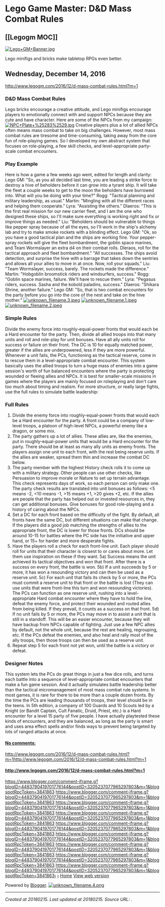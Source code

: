 # Lego Game Master: D&D Mass Combat Rules
 [[Legogm MOC]] 
---



 [![Lego+GM+Banner.jpg](http://4.bp.blogspot.com/-w2tn7EQ1G2o/VUzbnvtvXUI/AAAAAAAAAoo/4puXw_NVOvA/s400/Lego+GM+Banner.jpg)](http://www.legogm.com/?m=1) 

Lego minifigs and bricks make tabletop RPGs even better.

## Wednesday, December 14, 2016

<http://www.legogm.com/2016/12/d-mass-combat-rules.html?m=1>

### D&D Mass Combat Rules

Lego bricks encourage a creative attitude, and Lego minifigs encourage players to emotionally connect with and support NPCs because they are cute and have character. Here are some of the NPCs from my campaign:
[![NPC+Plate+%25283%2529.jpg](https://4.bp.blogspot.com/-Ko3cRgVoMQg/WFFcMCv_c4I/AAAAAAAAAMI/B3C1yt9CtVYccrh3UfKuhkLWSabh4iS1wCLcB/s280/NPC+Plate+%25283%2529.jpg)](https://4.bp.blogspot.com/-Ko3cRgVoMQg/WFFcMCv_c4I/AAAAAAAAAMI/B3C1yt9CtVYccrh3UfKuhkLWSabh4iS1wCLcB/s1600/NPC+Plate+%25283%2529.jpg)
Creative players plus a lot of allied NPCs often means mass combat to take on big challenges. However, most mass combat rules are tiresome and time-consuming, taking away from the core fun of role-playing games. So I developed my own abstract system that focuses on role-playing, a few skill checks, and level-appropriate party-scale combat encounters.

### Play Example

Here is how a game a few weeks ago went, edited for length and clarity:
Lego GM: "So, as you all decided last time, you are leading a strike force to destroy a hive of beholders before it can grow into a tyrant ship. It will take the fleet a couple weeks to get to the moon the beholders have burrowed into. What will you be doing with your time?"
Rogg: "Tactical planning and military leadership, as usual."
Martin: "Mingling with all the different races and helping them cooperate."
Lyra: "Assisting the others."
Dlaeros: "This is the first real mission for our new carrier fleet, and I am the one who designed these ships, so I'll make sure everything is working right and fix or improve things as needed."
Liu: "Beholders should be vulnerable to things like pepper spray because of all the eyes, so I'll work in the ship's alchemy lab and try to make smoke rockets with a blinding effect.
<roll skill checks>
Lego GM: "Ok, so you have a good tactical plan and the ships are working fine. Your pepper-spray rockets will give the fleet bombardment, the goblin space marines, and Team Wormslayer an extra d4 on their combat rolls. Dleraos, roll for the tactical approach and fleet bombardment." <roll several checks> "All successes. The ships avoid detection, and surprise the hive with a barrage that takes down the sentries and allows all your allies to move in at once. Now, roll your squads."
Liu: "Team Wormslayer, success, barely. The rockets made the difference."
Martin: "Hobgoblin broomstick riders and windsurfers, success."
Rogg: "Goblin space marines, failure. We'll have to rescue them."
Lyra: "Pegasus riders, success. Sasha and the kobold paladins, success."
Dlaeros: "Shikara Shrine, another failure."
Lego GM: "So, that is two combat encounters for the party before you go into the core of the nest and take on the hive mother."
[![unknown_filename.3.jpeg](./resources/201802150229_Lego_Game_Master__D&D_Mass_Combat_Rules.resources/unknown_filename.3.jpeg)](https://1.bp.blogspot.com/-eeZgNCvPwjk/WFFsMnX1eoI/AAAAAAAAAMc/MsjcLK20ONkO4_zBIubwggqnzphum1ttQCLcB/s1600/IMG_0840.JPG)
[![unknown_filename.1.jpeg](./resources/201802150229_Lego_Game_Master__D&D_Mass_Combat_Rules.resources/unknown_filename.1.jpeg)](https://2.bp.blogspot.com/-JvP9cCncEho/WFFsMkUZAbI/AAAAAAAAAMg/6upMY0R9mZMogQeirZuiIoCMhwwP1auYgCLcB/s1600/IMG_0845.JPG)
[![unknown_filename.2.jpeg](./resources/201802150229_Lego_Game_Master__D&D_Mass_Combat_Rules.resources/unknown_filename.2.jpeg)](https://2.bp.blogspot.com/-JT2A5-0mtkw/WFFsMhFC-VI/AAAAAAAAAMY/F56sffPiQKMxqu-ai-3YEqwdGItofJB4QCLcB/s1600/IMG_0850.JPG)

### Simple Rules

Divide the enemy force into roughly-equal-power fronts that would each be a Hard encounter for the party. Then, divide all allied troops into that many units and roll and role-play for unit bonuses. Have all ally units roll for success or failure on their front. The DC is 10 for equally matched power, greater if the allies are underpowered, less if they are more powerful. Whenever a unit fails, the PCs, functioning as the tactical reserve, come in to rescue them in a level-appropriate combat encounter.
This system basically uses the allied troops to turn a huge mass of enemies into a game session's worth of fun balanced encounters where the party is protecting wounded or fleeing allies and NPCs. It is best for smaller-scale missions in games where the players are mainly focused on roleplaying and don't care too much about timing and realism. For more structure, or really large fights, use the full rules to simulate battle leadership:

### Full Rules

1) Divide the enemy force into roughly-equal-power fronts that would each be a Hard encounter for the party. A front could be a company of low-level troops, a platoon of high-level NPCs, a powerful enemy like a dragon, or some mix.
2) The party gathers up a lot of allies. These allies are, like the enemies, put in roughly-equal-power units that would be a Hard encounter for the party. There should be at least as many ally units as enemy fronts. The players assign one unit to each front, with the rest being reserve units. If the allies are weaker, spread them thin and increase the combat DC below.
3) The party member with the highest History check rolls it to come up with a military strategy. Other people can use other checks, like Persuasion to improve morale or Nature to set up terrain advantage. This check represents days of work, so each person can only make one. The party check results are translated into unit bonuses as follows: <5 means -2, <10 means -1, >15 means +1, >20 gives +2, etc. If the allies are people that the party has helped out or invested resources in, they can get additional bonuses. Give bonuses for good role-playing and a history of caring about the NPCs.
4) Set a DC for each front based on the difficulty of the fight. By default, all fronts have the same DC, but different situations can make that change. If the players did a good job matching the strengths of allies to the appropriate front, the DC is lower for those fronts. DCs should be around 10-15 for battles where the PC side has the initiative and upper hand, or 15+ for harder and more desperate fights.
5) Have the players roll a check for each front-line unit. Each player should roll for units that their character is closest to or cares about more. Let them use inspiration on these if they want.
5a) Success means the unit achieved its tactical objectives and won that front. After there is a success on every front, the battle is won.
5b) If a unit succeeds by 5 or more, it has won a resounding victory and can then be used as a reserve unit.
5c) For each unit that fails its check by 5 or more, the PCs must commit a reserve unit to that front or the battle is lost (They can use units that were front-line this turn and won resounding victories). The PCs can function as one reserve unit, rushing into a level-appropriate Hard combat encounter where they have to hold the line, defeat the enemy force, and protect their wounded and routed allies from being killed. If they prevail, it counts as a success on that front.
5d) If no unit fails by 5 or more, the PCs may move in to assist a unit that is still in a standoff. This will be an easier encounter, because they will have backup from NPCs capable of fighting. Just use a few NPC allies by default, not the whole unit, because the rest are healing, regrouping, etc. If the PCs defeat the enemies, and also heal and rally most of the ally troops, then those troops can then be used as a reserve unit.
6) Repeat step 5 for each front not yet won, until the battle is a victory or defeat.

### Designer Notes

This system lets the PCs do great things in just a few dice rolls, and turns each battle into a sequence of level-appropriate combat encounters that make a fun game session. And it actually simulates battle leadership better than the tactical micromanagement of most mass combat rule systems.
In most games, it is rare for there to be more than a couple dozen fronts. By the time the PCs are leading thousands of troops, their level should be in the teens. In 5th edition, a company of 100 Guards and 10 Scouts led by a Knight (or Bandit Captain, Cult Fanatic, Druid, Priest, etc.) is a Hard encounter for a level 15 party of five people. I have actually playtested these kinds of encounters, and they are balanced, as long as the party is smart and uses area effect spells and/or finds ways to prevent being targeted by lots of ranged attacks at once.

#### [No comments:](http://www.legogm.com/2016/12/d-mass-combat-rules.html?m=1)
<http://www.legogm.com/2016/12/d-mass-combat-rules.html?m=1><http://www.legogm.com/2016/12/d-mass-combat-rules.html?m=1>

#### <http://www.legogm.com/2016/12/d-mass-combat-rules.html?m=1>

<https://www.blogger.com/comment-iframe.g?blogID=4483790419701776144&postID=3205237077965297803&m=1&blogspotRpcToken=3841863>
<https://www.blogger.com/comment-iframe.g?blogID=4483790419701776144&postID=3205237077965297803&m=1&blogspotRpcToken=3841863>
<https://www.blogger.com/comment-iframe.g?blogID=4483790419701776144&postID=3205237077965297803&m=1&blogspotRpcToken=3841863>
<https://www.blogger.com/comment-iframe.g?blogID=4483790419701776144&postID=3205237077965297803&m=1&blogspotRpcToken=3841863>
<https://www.blogger.com/comment-iframe.g?blogID=4483790419701776144&postID=3205237077965297803&m=1&blogspotRpcToken=3841863>
<https://www.blogger.com/comment-iframe.g?blogID=4483790419701776144&postID=3205237077965297803&m=1&blogspotRpcToken=3841863>
<https://www.blogger.com/comment-iframe.g?blogID=4483790419701776144&postID=3205237077965297803&m=1&blogspotRpcToken=3841863>
<https://www.blogger.com/comment-iframe.g?blogID=4483790419701776144&postID=3205237077965297803&m=1&blogspotRpcToken=3841863>
<https://www.blogger.com/comment-iframe.g?blogID=4483790419701776144&postID=3205237077965297803&m=1&blogspotRpcToken=3841863>[‹](http://www.legogm.com/2017/02/trick-and-secret-doors.html?m=1)
[›](http://www.legogm.com/2016/07/game-pictures.html?m=1)
[Home](http://www.legogm.com/?m=1)
[View web version](http://www.legogm.com/2016/12/d-mass-combat-rules.html?m=0)

Powered by [Blogger](https://www.blogger.com/).
 [![unknown_filename.4.png](./resources/201802150229_Lego_Game_Master__D&D_Mass_Combat_Rules.resources/unknown_filename.4.png)](http://www.blogger.com/rearrange?blogID=4483790419701776144&widgetType=Attribution&widgetId=Attribution1&action=editWidget&sectionId=footer-3)

---

_Created at 20180215._
_Last updated at 20180215._
_Source URL: [](http://www.legogm.com/2016/12/d-mass-combat-rules.html?m=1)._



